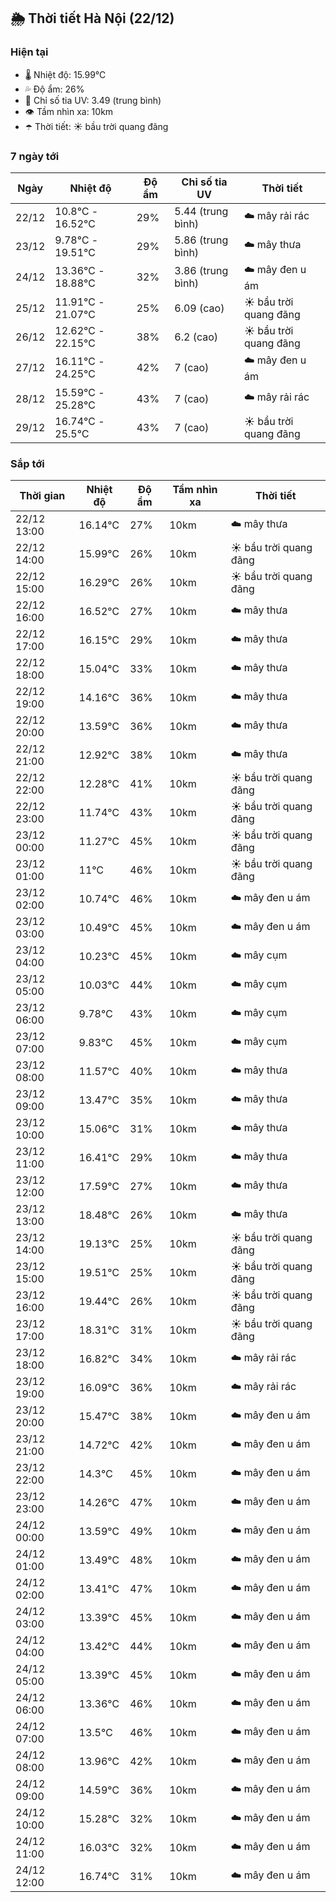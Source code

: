 ## 🌦️ Thời tiết Hà Nội (22/12)

### Hiện tại

- 🌡️ Nhiệt độ: 15.99℃
- 💦 Độ ẩm: 26%
- 🌟 Chỉ số tia UV: 3.49 (trung bình)
- 👁️ Tầm nhìn xa: 10km
- ☂️ Thời tiết: ☀️ bầu trời quang đãng

### 7 ngày tới

| Ngày | Nhiệt độ | Độ ẩm | Chỉ số tia UV | Thời tiết |
| --- | --- | --- | --- | --- |
| 22/12 | 10.8℃ - 16.52℃ | 29% | 5.44 (trung bình) | ☁️ mây rải rác |
| 23/12 | 9.78℃ - 19.51℃ | 29% | 5.86 (trung bình) | ☁️ mây thưa |
| 24/12 | 13.36℃ - 18.88℃ | 32% | 3.86 (trung bình) | ☁️ mây đen u ám |
| 25/12 | 11.91℃ - 21.07℃ | 25% | 6.09 (cao) | ☀️ bầu trời quang đãng |
| 26/12 | 12.62℃ - 22.15℃ | 38% | 6.2 (cao) | ☀️ bầu trời quang đãng |
| 27/12 | 16.11℃ - 24.25℃ | 42% | 7 (cao) | ☁️ mây đen u ám |
| 28/12 | 15.59℃ - 25.28℃ | 43% | 7 (cao) | ☁️ mây rải rác |
| 29/12 | 16.74℃ - 25.5℃ | 43% | 7 (cao) | ☀️ bầu trời quang đãng |

### Sắp tới

| Thời gian | Nhiệt độ | Độ ẩm | Tầm nhìn xa | Thời tiết |
| --- | --- | --- | --- | --- |
| 22/12 13:00 | 16.14℃ | 27% | 10km | ☁️ mây thưa |
| 22/12 14:00 | 15.99℃ | 26% | 10km | ☀️ bầu trời quang đãng |
| 22/12 15:00 | 16.29℃ | 26% | 10km | ☀️ bầu trời quang đãng |
| 22/12 16:00 | 16.52℃ | 27% | 10km | ☁️ mây thưa |
| 22/12 17:00 | 16.15℃ | 29% | 10km | ☁️ mây thưa |
| 22/12 18:00 | 15.04℃ | 33% | 10km | ☁️ mây thưa |
| 22/12 19:00 | 14.16℃ | 36% | 10km | ☁️ mây thưa |
| 22/12 20:00 | 13.59℃ | 36% | 10km | ☁️ mây thưa |
| 22/12 21:00 | 12.92℃ | 38% | 10km | ☁️ mây thưa |
| 22/12 22:00 | 12.28℃ | 41% | 10km | ☀️ bầu trời quang đãng |
| 22/12 23:00 | 11.74℃ | 43% | 10km | ☀️ bầu trời quang đãng |
| 23/12 00:00 | 11.27℃ | 45% | 10km | ☀️ bầu trời quang đãng |
| 23/12 01:00 | 11℃ | 46% | 10km | ☀️ bầu trời quang đãng |
| 23/12 02:00 | 10.74℃ | 46% | 10km | ☁️ mây đen u ám |
| 23/12 03:00 | 10.49℃ | 45% | 10km | ☁️ mây đen u ám |
| 23/12 04:00 | 10.23℃ | 45% | 10km | ☁️ mây cụm |
| 23/12 05:00 | 10.03℃ | 44% | 10km | ☁️ mây cụm |
| 23/12 06:00 | 9.78℃ | 43% | 10km | ☁️ mây cụm |
| 23/12 07:00 | 9.83℃ | 45% | 10km | ☁️ mây cụm |
| 23/12 08:00 | 11.57℃ | 40% | 10km | ☁️ mây thưa |
| 23/12 09:00 | 13.47℃ | 35% | 10km | ☁️ mây thưa |
| 23/12 10:00 | 15.06℃ | 31% | 10km | ☁️ mây thưa |
| 23/12 11:00 | 16.41℃ | 29% | 10km | ☁️ mây thưa |
| 23/12 12:00 | 17.59℃ | 27% | 10km | ☁️ mây thưa |
| 23/12 13:00 | 18.48℃ | 26% | 10km | ☁️ mây thưa |
| 23/12 14:00 | 19.13℃ | 25% | 10km | ☀️ bầu trời quang đãng |
| 23/12 15:00 | 19.51℃ | 25% | 10km | ☀️ bầu trời quang đãng |
| 23/12 16:00 | 19.44℃ | 26% | 10km | ☀️ bầu trời quang đãng |
| 23/12 17:00 | 18.31℃ | 31% | 10km | ☀️ bầu trời quang đãng |
| 23/12 18:00 | 16.82℃ | 34% | 10km | ☁️ mây rải rác |
| 23/12 19:00 | 16.09℃ | 36% | 10km | ☁️ mây rải rác |
| 23/12 20:00 | 15.47℃ | 38% | 10km | ☁️ mây đen u ám |
| 23/12 21:00 | 14.72℃ | 42% | 10km | ☁️ mây đen u ám |
| 23/12 22:00 | 14.3℃ | 45% | 10km | ☁️ mây đen u ám |
| 23/12 23:00 | 14.26℃ | 47% | 10km | ☁️ mây đen u ám |
| 24/12 00:00 | 13.59℃ | 49% | 10km | ☁️ mây đen u ám |
| 24/12 01:00 | 13.49℃ | 48% | 10km | ☁️ mây đen u ám |
| 24/12 02:00 | 13.41℃ | 47% | 10km | ☁️ mây đen u ám |
| 24/12 03:00 | 13.39℃ | 45% | 10km | ☁️ mây đen u ám |
| 24/12 04:00 | 13.42℃ | 44% | 10km | ☁️ mây đen u ám |
| 24/12 05:00 | 13.39℃ | 45% | 10km | ☁️ mây đen u ám |
| 24/12 06:00 | 13.36℃ | 46% | 10km | ☁️ mây đen u ám |
| 24/12 07:00 | 13.5℃ | 46% | 10km | ☁️ mây đen u ám |
| 24/12 08:00 | 13.96℃ | 42% | 10km | ☁️ mây đen u ám |
| 24/12 09:00 | 14.59℃ | 36% | 10km | ☁️ mây đen u ám |
| 24/12 10:00 | 15.28℃ | 32% | 10km | ☁️ mây đen u ám |
| 24/12 11:00 | 16.03℃ | 32% | 10km | ☁️ mây đen u ám |
| 24/12 12:00 | 16.74℃ | 31% | 10km | ☁️ mây đen u ám |
